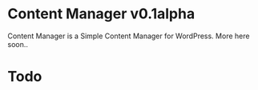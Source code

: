 Content Manager v0.1alpha
===============

Content Manager is a Simple Content Manager for WordPress. More here soon..


Todo
===
